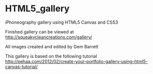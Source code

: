 HTML5_gallery
=============

iPhoneography gallery using HTML5 Canvas and CSS3

Finished gallery can be viewed at http://squeakycleancreations.com/gallery/

All images created and edited by Gem Barrett

This gallery is based on the following tutorial http://pehaa.com/2012/02/create-your-portfolio-gallery-using-html5-canvas-tutorial/
